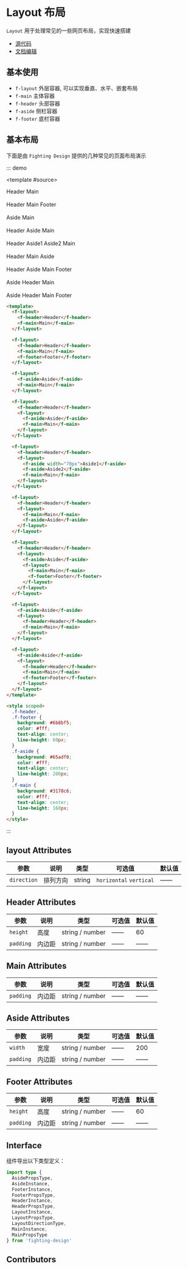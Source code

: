 # Layout 布局

`Layout` 用于处理常见的一些网页布局，实现快速搭建

- [源代码](https://github.com/FightingDesign/fighting-design/tree/master/packages/fighting-design/layout)
- [文档编辑](https://github.com/FightingDesign/fighting-design/blob/master/docs/docs/components/layout.md)

## 基本使用

- `f-layout` 外层容器, 可以实现垂直、水平、嵌套布局
- `f-main` 主体容器
- `f-header` 头部容器
- `f-aside` 侧栏容器
- `f-footer` 底栏容器

## 基本布局

下面是由 `Fighting Design` 提供的几种常见的页面布局演示

::: demo

<template #source>

<f-layout>
  <f-header>Header</f-header>
  <f-main>Main</f-main>
</f-layout>

<br />
<br />

<f-layout>
  <f-header>Header</f-header>
  <f-main>Main</f-main>
  <f-footer>Footer</f-footer>
</f-layout>

<br />
<br />

<f-layout>
  <f-aside>Aside</f-aside>
  <f-main>Main</f-main>
</f-layout>

<br />
<br />

<f-layout>
  <f-header>Header</f-header>
  <f-layout>
  <f-aside>Aside</f-aside>
  <f-main>Main</f-main>
</f-layout>
</f-layout>

<br />
<br />

<f-layout>
<f-header>Header</f-header>
<f-layout>
<f-aside width="70px">Aside1</f-aside>
<f-aside>Aside2</f-aside>
<f-main>Main</f-main>
</f-layout>
</f-layout>

<br />
<br />

<f-layout>
  <f-header>Header</f-header>
  <f-layout>
  <f-main>Main</f-main>
  <f-aside>Aside</f-aside>
</f-layout>
</f-layout>

<br />
<br />

<f-layout>
<f-header>Header</f-header>
<f-layout>
<f-aside>Aside</f-aside>
<f-layout>
<f-main>Main</f-main>
<f-footer>Footer</f-footer>
</f-layout>
</f-layout>
</f-layout>

<br />
<br />

<f-layout>
<f-aside>Aside</f-aside>
<f-layout>
<f-header>Header</f-header>
<f-main>Main</f-main>
</f-layout>
</f-layout>

<br />
<br />

<f-layout>
<f-aside>Aside</f-aside>
<f-layout>
<f-header>Header</f-header>
<f-main>Main</f-main>
<f-footer>Footer</f-footer>
</f-layout>
</f-layout>

</template>

```html
<template>
  <f-layout>
    <f-header>Header</f-header>
    <f-main>Main</f-main>
  </f-layout>

  <f-layout>
    <f-header>Header</f-header>
    <f-main>Main</f-main>
    <f-footer>Footer</f-footer>
  </f-layout>

  <f-layout>
    <f-aside>Aside</f-aside>
    <f-main>Main</f-main>
  </f-layout>

  <f-layout>
    <f-header>Header</f-header>
    <f-layout>
      <f-aside>Aside</f-aside>
      <f-main>Main</f-main>
    </f-layout>
  </f-layout>

  <f-layout>
    <f-header>Header</f-header>
    <f-layout>
      <f-aside width="70px">Aside1</f-aside>
      <f-aside>Aside2</f-aside>
      <f-main>Main</f-main>
    </f-layout>
  </f-layout>

  <f-layout>
    <f-header>Header</f-header>
    <f-layout>
      <f-main>Main</f-main>
      <f-aside>Aside</f-aside>
    </f-layout>
  </f-layout>

  <f-layout>
    <f-header>Header</f-header>
    <f-layout>
      <f-aside>Aside</f-aside>
      <f-layout>
        <f-main>Main</f-main>
        <f-footer>Footer</f-footer>
      </f-layout>
    </f-layout>
  </f-layout>

  <f-layout>
    <f-aside>Aside</f-aside>
    <f-layout>
      <f-header>Header</f-header>
      <f-main>Main</f-main>
    </f-layout>
  </f-layout>

  <f-layout>
    <f-aside>Aside</f-aside>
    <f-layout>
      <f-header>Header</f-header>
      <f-main>Main</f-main>
      <f-footer>Footer</f-footer>
    </f-layout>
  </f-layout>
</template>

<style scoped>
  .f-header,
  .f-footer {
    background: #6b8bf5;
    color: #fff;
    text-align: center;
    line-height: 60px;
  }
  .f-aside {
    background: #65adf0;
    color: #fff;
    text-align: center;
    line-height: 200px;
  }
  .f-main {
    background: #3178c6;
    color: #fff;
    text-align: center;
    line-height: 160px;
  }
</style>
```

:::

## layout Attributes

| 参数        | 说明     | 类型   | 可选值                  | 默认值 |
| ----------- | -------- | ------ | ----------------------- | ------ |
| `direction` | 排列方向 | string | `horizontal` `vertical` | ——     |

## Header Attributes

| 参数      | 说明   | 类型            | 可选值 | 默认值 |
| --------- | ------ | --------------- | ------ | ------ |
| `height`  | 高度   | string / number | ——     | 60     |
| `padding` | 内边距 | string / number | ——     | ——     |

## Main Attributes

| 参数      | 说明   | 类型            | 可选值 | 默认值 |
| --------- | ------ | --------------- | ------ | ------ |
| `padding` | 内边距 | string / number | ——     | ——     |

## Aside Attributes

| 参数      | 说明   | 类型            | 可选值 | 默认值 |
| --------- | ------ | --------------- | ------ | ------ |
| `width`   | 宽度   | string / number | ——     | 200    |
| `padding` | 内边距 | string / number | ——     | ——     |

## Footer Attributes

| 参数      | 说明   | 类型            | 可选值 | 默认值 |
| --------- | ------ | --------------- | ------ | ------ |
| `height`  | 高度   | string / number | ——     | 60     |
| `padding` | 内边距 | string / number | ——     | ——     |

## Interface

组件导出以下类型定义：

```ts
import type {
  AsidePropsType,
  AsideInstance,
  FooterInstance,
  FooterPropsType,
  HeaderInstance,
  HeaderPropsType,
  LayoutInstance,
  LayoutPropsType,
  LayoutDirectionType,
  MainInstance,
  MainPropsType
} from 'fighting-design'
```

## Contributors

<a href="https://github.com/Tyh2001" target="_blank">
  <f-avatar round src="https://avatars.githubusercontent.com/u/73180970?v=4" />
</a>

<a href="https://github.com/XiaoLi-sach" target="_blank">
  <f-avatar round src="https://avatars.githubusercontent.com/u/55753927?v=4" />
</a>

<style scoped>
  .f-header,
  .f-footer {
    background: #6b8bf5;
    color: #fff;
    text-align: center;
    line-height: 60px;
  }
  .f-aside {
    background: #65adf0;
    color: #fff;
    text-align: center;
    line-height: 200px;
  }
  .f-main {
    background: #3178c6;
    color: #fff;
    text-align: center;
    line-height: 160px;
  }
</style>
